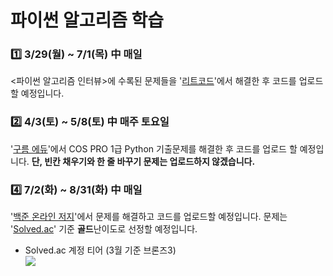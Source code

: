 파이썬 알고리즘 학습
====
### 1️⃣ 3/29(월) ~ 7/1(목) 中 매일
  <파이썬 알고리즘 인터뷰>에 수록된 문제들을 '[리트코드](https://leetcode.com/problemset/all)'에서 해결한 후 코드를 업로드할 예정입니다.



### 2️⃣ 4/3(토) ~ 5/8(토) 中 매주 토요일
  '[구름 에듀](https://edu.goorm.io/lecture/17299/cos-pro-1%EA%B8%89-%EA%B8%B0%EC%B6%9C%EB%AC%B8%EC%A0%9C-python)'에서 COS PRO 1급 Python 기출문제를 해결한 후 코드를 업로드 할 예정입니다. **단, 빈칸 채우기와 한 줄 바꾸기 문제는 업로드하지 않겠습니다.**



### 4️⃣ 7/2(화) ~ 8/31(화) 中 매일
  '[백준 온라인 저지](https://www.acmicpc.net/)'에서 문제를 해결하고 코드를 업로드할 예정입니다. 문제는 '[Solved.ac](https://solved.ac/)' 기준 **골드**난이도로 선정할 예정입니다.
+ Solved.ac 계정 티어 (3월 기준 브론즈3)    
![](http://mazassumnida.wtf/api/v2/generate_badge?boj=wjsalsrb5)
